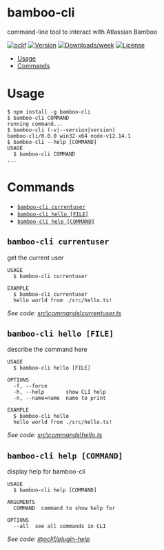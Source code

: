 bamboo-cli
==========

command-line tool to interact with Atlassian Bamboo

[![oclif](https://img.shields.io/badge/cli-oclif-brightgreen.svg)](https://oclif.io)
[![Version](https://img.shields.io/npm/v/bamboo-cli.svg)](https://npmjs.org/package/bamboo-cli)
[![Downloads/week](https://img.shields.io/npm/dw/bamboo-cli.svg)](https://npmjs.org/package/bamboo-cli)
[![License](https://img.shields.io/npm/l/bamboo-cli.svg)](https://github.com/jmbeach/bamboo-cli/blob/master/package.json)

<!-- toc -->
* [Usage](#usage)
* [Commands](#commands)
<!-- tocstop -->
# Usage
<!-- usage -->
```sh-session
$ npm install -g bamboo-cli
$ bamboo-cli COMMAND
running command...
$ bamboo-cli (-v|--version|version)
bamboo-cli/0.0.0 win32-x64 node-v12.14.1
$ bamboo-cli --help [COMMAND]
USAGE
  $ bamboo-cli COMMAND
...
```
<!-- usagestop -->
# Commands
<!-- commands -->
* [`bamboo-cli currentuser`](#bamboo-cli-currentuser)
* [`bamboo-cli hello [FILE]`](#bamboo-cli-hello-file)
* [`bamboo-cli help [COMMAND]`](#bamboo-cli-help-command)

## `bamboo-cli currentuser`

get the current user

```
USAGE
  $ bamboo-cli currentuser

EXAMPLE
  $ bamboo-cli currentuser
  hello world from ./src/hello.ts!
```

_See code: [src\commands\currentuser.ts](https://github.com/jmbeach/bamboo-cli/blob/v0.0.0/src\commands\currentuser.ts)_

## `bamboo-cli hello [FILE]`

describe the command here

```
USAGE
  $ bamboo-cli hello [FILE]

OPTIONS
  -f, --force
  -h, --help       show CLI help
  -n, --name=name  name to print

EXAMPLE
  $ bamboo-cli hello
  hello world from ./src/hello.ts!
```

_See code: [src\commands\hello.ts](https://github.com/jmbeach/bamboo-cli/blob/v0.0.0/src\commands\hello.ts)_

## `bamboo-cli help [COMMAND]`

display help for bamboo-cli

```
USAGE
  $ bamboo-cli help [COMMAND]

ARGUMENTS
  COMMAND  command to show help for

OPTIONS
  --all  see all commands in CLI
```

_See code: [@oclif/plugin-help](https://github.com/oclif/plugin-help/blob/v2.2.3/src\commands\help.ts)_
<!-- commandsstop -->
